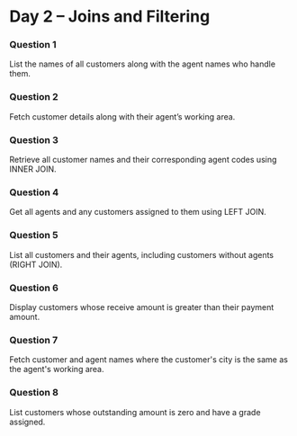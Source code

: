# Day 2 – Joins and Filtering

### Question 1
List the names of all customers along with the agent names who handle them.

### Question 2
Fetch customer details along with their agent’s working area.

### Question 3
Retrieve all customer names and their corresponding agent codes using INNER JOIN.

### Question 4
Get all agents and any customers assigned to them using LEFT JOIN.

### Question 5
List all customers and their agents, including customers without agents (RIGHT JOIN).

### Question 6
Display customers whose receive amount is greater than their payment amount.

### Question 7
Fetch customer and agent names where the customer's city is the same as the agent's working area.

### Question 8
List customers whose outstanding amount is zero and have a grade assigned.
